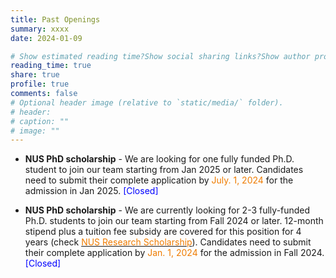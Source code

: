 ```yaml
---
title: Past Openings
summary: xxxx
date: 2024-01-09

# Show estimated reading time?Show social sharing links?Show author profile?Show comments?
reading_time: true
share: true  
profile: true
comments: false
# Optional header image (relative to `static/media/` folder).
# header:  
# caption: ""  
# image: "" 
---
```


- **NUS PhD scholarship** - We are looking for one fully funded Ph.D. student to join our team starting from Jan 2025 or later. Candidates need to submit their complete application by <span style="color:#EF7C00">July. 1, 2024</span> for the admission in Jan 2025. <span style="color:#0000FF">[Closed]</span>

- **NUS PhD scholarship** - We are currently looking for 2-3 fully-funded Ph.D. students to join our team starting from Fall 2024 or later. 12-month stipend plus a tuition fee subsidy are covered for this position for 4 years (check [<span style="color:#EF7C00">NUS Research Scholarship</span>](https://nusgs.nus.edu.sg/scholarships-list/)). Candidates need to submit their complete application by <span style="color:#EF7C00">Jan. 1, 2024</span> for the admission in Fall 2024. <span style="color:#0000FF">[Closed]</span>
